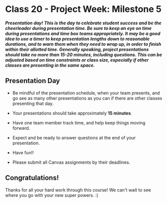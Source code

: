 # Class 20 -  Project Week: Milestone 5

***Presentation day! This is the day to celebrate student success and be the cheerleader during presentation time. Be sure to keep an eye on time during presentations and time box teams appropriately. It may be a good idea to use a timer to keep presentation lengths down to reasonable durations, and to warn them when they need to wrap up, in order to finish within their allotted time. Generally speaking, project presentations should take no more than 15-20 minutes, including questions. This can be adjusted based on time constraints or class size, especially if other classes are presenting in the same space.***

## Presentation Day

* Be mindful of the presentation schedule, when your team presents, and go see as many other presentations as you can if there are other classes presenting that day.

* Your presentations should take approximately **15 minutes**. 

* Have one team member track time, and help keep things moving forward.

* Expect and be ready to answer questions at the end of your presentation. 

* Have fun!!

* Please submit all Canvas assignments by their deadlines.

## Congratulations!
Thanks for all your hard work through this course! We can't wait to see where you go with your new super powers. :)
